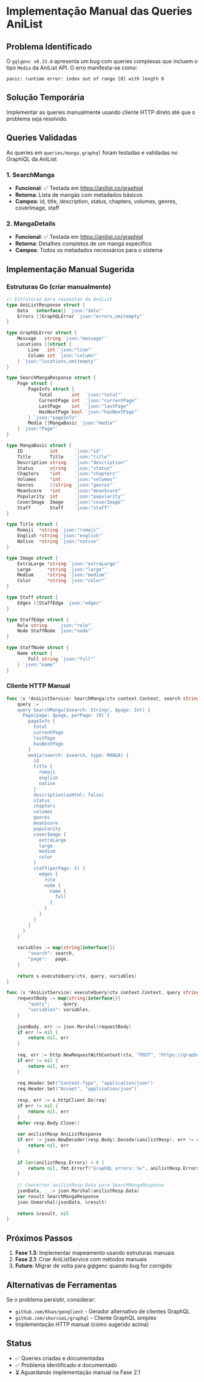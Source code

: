 # Implementação Manual das Queries AniList

## Problema Identificado

O `gqlgenc v0.33.0` apresenta um bug com queries complexas que incluem o tipo `Media` da AniList API. O erro manifesta-se como:

```
panic: runtime error: index out of range [0] with length 0
```

## Solução Temporária

Implementar as queries manualmente usando cliente HTTP direto até que o problema seja resolvido.

## Queries Validadas

As queries em `queries/manga.graphql` foram testadas e validadas no GraphiQL da AniList:

### 1. SearchManga
- **Funcional**: ✅ Testada em https://anilist.co/graphiql
- **Retorna**: Lista de mangás com metadados básicos
- **Campos**: id, title, description, status, chapters, volumes, genres, coverImage, staff

### 2. MangaDetails  
- **Funcional**: ✅ Testada em https://anilist.co/graphiql
- **Retorna**: Detalhes completos de um mangá específico
- **Campos**: Todos os metadados necessários para o sistema

## Implementação Manual Sugerida

### Estruturas Go (criar manualmente)

```go
// Estruturas para respostas da AniList
type AniListResponse struct {
    Data   interface{} `json:"data"`
    Errors []GraphQLError `json:"errors,omitempty"`
}

type GraphQLError struct {
    Message   string `json:"message"`
    Locations []struct {
        Line   int `json:"line"`
        Column int `json:"column"`
    } `json:"locations,omitempty"`
}

type SearchMangaResponse struct {
    Page struct {
        PageInfo struct {
            Total       int  `json:"total"`
            CurrentPage int  `json:"currentPage"`
            LastPage    int  `json:"lastPage"`
            HasNextPage bool `json:"hasNextPage"`
        } `json:"pageInfo"`
        Media []MangaBasic `json:"media"`
    } `json:"Page"`
}

type MangaBasic struct {
    ID          int      `json:"id"`
    Title       Title    `json:"title"`
    Description string   `json:"description"`
    Status      string   `json:"status"`
    Chapters    *int     `json:"chapters"`
    Volumes     *int     `json:"volumes"`
    Genres      []string `json:"genres"`
    MeanScore   *int     `json:"meanScore"`
    Popularity  int      `json:"popularity"`
    CoverImage  Image    `json:"coverImage"`
    Staff       Staff    `json:"staff"`
}

type Title struct {
    Romaji  *string `json:"romaji"`
    English *string `json:"english"`
    Native  *string `json:"native"`
}

type Image struct {
    ExtraLarge *string `json:"extraLarge"`
    Large      *string `json:"large"`
    Medium     *string `json:"medium"`
    Color      *string `json:"color"`
}

type Staff struct {
    Edges []StaffEdge `json:"edges"`
}

type StaffEdge struct {
    Role string    `json:"role"`
    Node StaffNode `json:"node"`
}

type StaffNode struct {
    Name struct {
        Full string `json:"full"`
    } `json:"name"`
}
```

### Cliente HTTP Manual

```go
func (s *AniListService) SearchManga(ctx context.Context, search string, page int) (*SearchMangaResponse, error) {
    query := `
    query SearchManga($search: String!, $page: Int) {
      Page(page: $page, perPage: 10) {
        pageInfo {
          total
          currentPage
          lastPage
          hasNextPage
        }
        media(search: $search, type: MANGA) {
          id
          title {
            romaji
            english
            native
          }
          description(asHtml: false)
          status
          chapters
          volumes
          genres
          meanScore
          popularity
          coverImage {
            extraLarge
            large
            medium
            color
          }
          staff(perPage: 5) {
            edges {
              role
              node {
                name {
                  full
                }
              }
            }
          }
        }
      }
    }`
    
    variables := map[string]interface{}{
        "search": search,
        "page":   page,
    }
    
    return s.executeQuery(ctx, query, variables)
}

func (s *AniListService) executeQuery(ctx context.Context, query string, variables map[string]interface{}) (*SearchMangaResponse, error) {
    requestBody := map[string]interface{}{
        "query":     query,
        "variables": variables,
    }
    
    jsonBody, err := json.Marshal(requestBody)
    if err != nil {
        return nil, err
    }
    
    req, err := http.NewRequestWithContext(ctx, "POST", "https://graphql.anilist.co", bytes.NewBuffer(jsonBody))
    if err != nil {
        return nil, err
    }
    
    req.Header.Set("Content-Type", "application/json")
    req.Header.Set("Accept", "application/json")
    
    resp, err := s.httpClient.Do(req)
    if err != nil {
        return nil, err
    }
    defer resp.Body.Close()
    
    var anilistResp AniListResponse
    if err := json.NewDecoder(resp.Body).Decode(&anilistResp); err != nil {
        return nil, err
    }
    
    if len(anilistResp.Errors) > 0 {
        return nil, fmt.Errorf("GraphQL errors: %v", anilistResp.Errors)
    }
    
    // Converter anilistResp.Data para SearchMangaResponse
    jsonData, _ := json.Marshal(anilistResp.Data)
    var result SearchMangaResponse
    json.Unmarshal(jsonData, &result)
    
    return &result, nil
}
```

## Próximos Passos

1. **Fase 1.3**: Implementar mapeamento usando estruturas manuais
2. **Fase 2.1**: Criar AniListService com métodos manuais  
3. **Futuro**: Migrar de volta para gqlgenc quando bug for corrigido

## Alternativas de Ferramentas

Se o problema persistir, considerar:
- `github.com/Khan/genqlient` - Gerador alternativo de clientes GraphQL
- `github.com/shurcooL/graphql` - Cliente GraphQL simples
- Implementação HTTP manual (como sugerido acima)

## Status

- ✅ Queries criadas e documentadas
- ✅ Problema identificado e documentado
- ⏳ Aguardando implementação manual na Fase 2.1